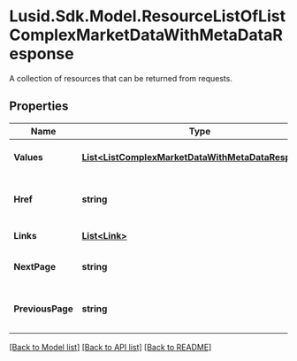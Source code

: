 # Lusid.Sdk.Model.ResourceListOfListComplexMarketDataWithMetaDataResponse
A collection of resources that can be returned from requests.

## Properties

Name | Type | Description | Notes
------------ | ------------- | ------------- | -------------
**Values** | [**List&lt;ListComplexMarketDataWithMetaDataResponse&gt;**](ListComplexMarketDataWithMetaDataResponse.md) | The resources to list. | 
**Href** | **string** | The URI of the resource list. | [optional] 
**Links** | [**List&lt;Link&gt;**](Link.md) | Collection of links. | [optional] 
**NextPage** | **string** | The next page of results. | [optional] 
**PreviousPage** | **string** | The previous page of results. | [optional] 

[[Back to Model list]](../README.md#documentation-for-models) [[Back to API list]](../README.md#documentation-for-api-endpoints) [[Back to README]](../README.md)


